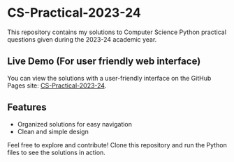 # CS-Practical-2023-24

This repository contains my solutions to Computer Science Python practical questions given during the 2023-24 academic year.

## Live Demo (For user friendly web interface)

You can view the solutions with a user-friendly interface on the GitHub Pages site: [CS-Practical-2023-24](https://arunishrajput.github.io/CS-Practical-2023-24/).

## Features

- Organized solutions for easy navigation
- Clean and simple design

Feel free to explore and contribute!
Clone this repository and run the Python files to see the solutions in action.
